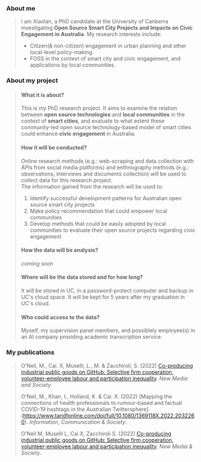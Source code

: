 
### About me

> I am Xiaolan, a PhD candidate at the University of Canberra investigating **Open Source Smart City Projects and Impacts on Civic Engagement in Australia**. 
> My research interests include:
> - Citizen(& non-citizen) engagement in urban planning and other local-level policy-making.
> - FOSS in the context of smart city and civic engagement, and applications by local communities.


### About my project

  > #### What it is about? 
  >
  >This is my PhD research project. It aims to examine the relation between **open source technologies** and **local communities** in the context of **smart cities**, and evaluate to what extent these community-led open source technology-based model of smart cities could enhance **civic engagement** in Australia.  
  >
  > #### How it will be conducted?
  >
  > Online research methods (e.g.: web-scraping and data collection with APIs from social media platforms) and enthnography methods (e.g.: observations, interviews and documents collection) will be used to collect data for this research project.  
  > The information gained from the research will be used to:  
  > 1. Identify successful development patterns for Australian open source smart city projects  
  > 2. Make policy recommendation that could empower local communities 
  > 3. Develop methods that could be easily adopted by local communities to evaluate their open source projects regarding civic engagement 
  >
  > #### How the data will be analysis?
  >
  > *coming soon*
  >
  > #### Where will be the data stored and for how long?
  >
  > It will be stored in UC, in a password-protect computer and backup in UC's cloud space. It will be kept for 5 years after my graduation in UC's cloud.
  >
  > #### Who could access to the data?
  >
  > Myself, my supervision panel members, and possiblely employee(s) in an AI company providing academic transcription service.

### My publications

  > O’Neil, M., Cai. X, Muselli, L., M. & Zacchiroli, S. (2022) [Co-producing industrial public goods on GitHub: Selective firm cooperation, volunteer-employee labour and participation inequality](https://upsilon.cc/~zack/research/publications/nms-2022-industrial-public-goods.pdf). *New Media and Society*. 
  > 
  > O’Neil, M., Khan, I., Holland, K. & Cai. X. (2022) [Mapping the connections of health professionals to rumour-based and factual COVID-19 hashtags in the Australian Twittersphere] (https://www.tandfonline.com/doi/full/10.1080/1369118X.2022.2032260). *Information, Communication & Society*. 
  > 
  > O’Neil M, Muselli L, Cai X, Zacchiroli S. (2022) [Co-producing industrial public goods on GitHub: Selective firm cooperation, volunteer-employee labour and participation inequality](https://apo.org.au/node/312607). *New Media & Society*. 
